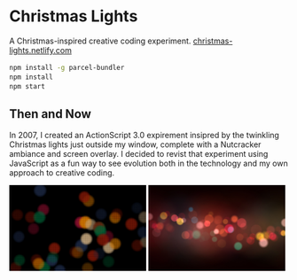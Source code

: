 # Christmas Lights

A Christmas-inspired creative coding experiment. [christmas-lights.netlify.com](https://christmas-lights.netlify.com/)

```bash
npm install -g parcel-bundler
npm install
npm start
```

## Then and Now

In 2007, I created an ActionScript 3.0 expirement insipred by the twinkling Christmas lights just outside my window, complete with a Nutcracker ambiance and screen overlay. I decided to revist that experiment using JavaScript as a fun way to see evolution both in the technology and my own approach to creative coding.

<img src="assets/screenshot-then.jpg" alt="" style="width:calc(50% - 5px)">
<img src="assets/screenshot-now.jpg" alt="" style="width:calc(50% - 5px)">